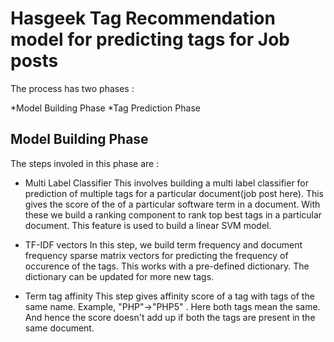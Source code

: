 Hasgeek Tag Recommendation model for predicting tags for Job posts
=====

The process has two phases :

*Model Building Phase
*Tag Prediction Phase

Model Building Phase
--------------------

The steps involed in this phase are :

* Multi Label Classifier 
	This involves building a multi label classifier for prediction of multiple tags for a particular document(job post here). This gives the score of the of a particular software term in a document. With these we build a ranking component to rank top best tags in a particular document. This feature is used to build a linear SVM model.

* TF-IDF vectors 
	In this step, we build term frequency and document frequency sparse matrix vectors for predicting the frequency of occurence of the tags. This works with a pre-defined dictionary. The dictionary can be updated for more new tags.

* Term tag affinity
	This step gives affinity score of a tag with tags of the same name. Example, "PHP"->"PHP5" . Here both tags mean the same. And hence the score doesn't add up if both the tags are present in the same document.
